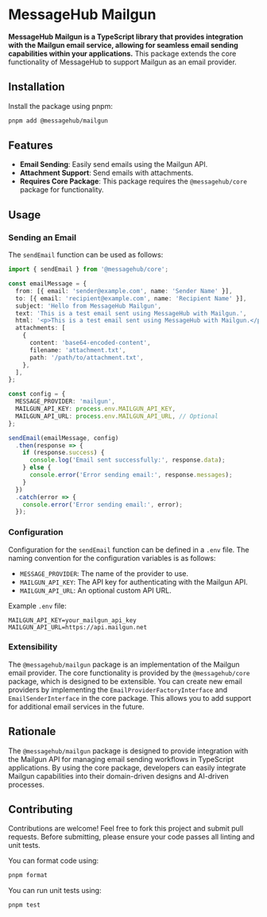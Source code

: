 # MessageHub Mailgun

**MessageHub Mailgun is a TypeScript library that provides integration with the Mailgun email service, allowing for seamless email sending capabilities within your applications.** This package extends the core functionality of MessageHub to support Mailgun as an email provider.

## Installation

Install the package using pnpm:

```bash
pnpm add @messagehub/mailgun
```

## Features

- **Email Sending**: Easily send emails using the Mailgun API.
- **Attachment Support**: Send emails with attachments.
- **Requires Core Package**: This package requires the `@messagehub/core` package for functionality.

## Usage

### Sending an Email

The `sendEmail` function can be used as follows:

```typescript
import { sendEmail } from '@messagehub/core';

const emailMessage = {
  from: [{ email: 'sender@example.com', name: 'Sender Name' }],
  to: [{ email: 'recipient@example.com', name: 'Recipient Name' }],
  subject: 'Hello from MessageHub Mailgun',
  text: 'This is a test email sent using MessageHub with Mailgun.',
  html: '<p>This is a test email sent using MessageHub with Mailgun.</p>',
  attachments: [
    {
      content: 'base64-encoded-content',
      filename: 'attachment.txt',
      path: '/path/to/attachment.txt',
    },
  ],
};

const config = {
  MESSAGE_PROVIDER: 'mailgun',
  MAILGUN_API_KEY: process.env.MAILGUN_API_KEY,
  MAILGUN_API_URL: process.env.MAILGUN_API_URL, // Optional
};

sendEmail(emailMessage, config)
  .then(response => {
    if (response.success) {
      console.log('Email sent successfully:', response.data);
    } else {
      console.error('Error sending email:', response.messages);
    }
  })
  .catch(error => {
    console.error('Error sending email:', error);
  });
```

### Configuration

Configuration for the `sendEmail` function can be defined in a `.env` file. The naming convention for the configuration variables is as follows:

- `MESSAGE_PROVIDER`: The name of the provider to use.
- `MAILGUN_API_KEY`: The API key for authenticating with the Mailgun API.
- `MAILGUN_API_URL`: An optional custom API URL.

Example `.env` file:

```
MAILGUN_API_KEY=your_mailgun_api_key
MAILGUN_API_URL=https://api.mailgun.net
```

### Extensibility

The `@messagehub/mailgun` package is an implementation of the Mailgun email provider. The core functionality is provided by the `@messagehub/core` package, which is designed to be extensible. You can create new email providers by implementing the `EmailProviderFactoryInterface` and `EmailSenderInterface` in the core package. This allows you to add support for additional email services in the future.

## Rationale

The `@messagehub/mailgun` package is designed to provide integration with the Mailgun API for managing email sending workflows in TypeScript applications. By using the core package, developers can easily integrate Mailgun capabilities into their domain-driven designs and AI-driven processes.

## Contributing

Contributions are welcome! Feel free to fork this project and submit pull requests. Before submitting, please ensure your code passes all linting and unit tests.

You can format code using:

```bash
pnpm format
```

You can run unit tests using:

```bash
pnpm test
```
